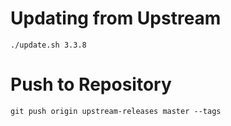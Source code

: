 # Updating from Upstream

```console
./update.sh 3.3.8
```

# Push to Repository
```console
git push origin upstream-releases master --tags
```
